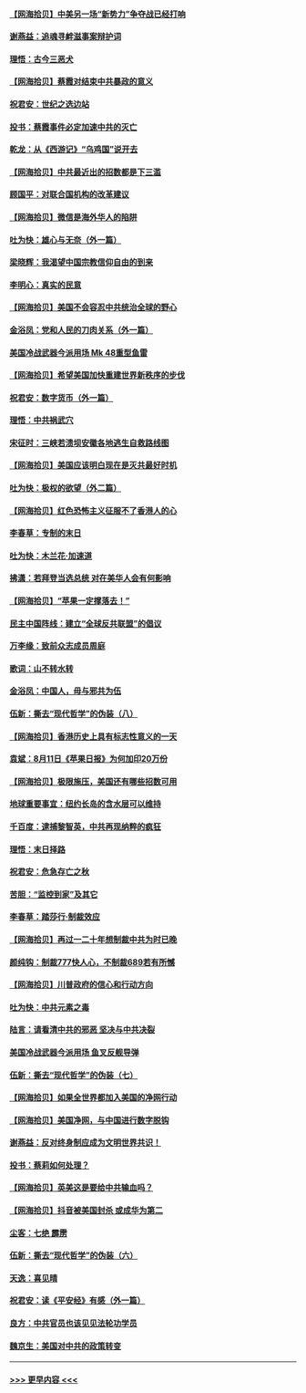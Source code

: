 #### [【网海拾贝】中美另一场“新势力”争夺战已经打响](../pages/nsc993/n12346998.md?t=08212051) 
#### [谢燕益：追魂寻衅滋事案辩护词](../pages/nsc993/n12346892.md?t=08212051) 
#### [理悟：古今三恶犬](../pages/nsc993/n12345190.md?t=08212051) 
#### [【网海拾贝】蔡霞对结束中共暴政的意义](../pages/nsc993/n12344263.md?t=08212051) 
#### [祝君安：世纪之选边站](../pages/nsc993/n12342382.md?t=08212051) 
#### [投书：蔡霞事件必定加速中共的灭亡](../pages/nsc993/n12341881.md?t=08212051) 
#### [乾龙：从《西游记》“乌鸡国”说开去](../pages/nsc993/n12341690.md?t=08212051) 
#### [【网海拾贝】中共最近出的招数都是下三滥](../pages/nsc993/n12341593.md?t=08212051) 
#### [顾国平：对联合国机构的改革建议](../pages/nsc993/n12339928.md?t=08212051) 
#### [【网海拾贝】微信是海外华人的陷阱](../pages/nsc993/n12338868.md?t=08212051) 
#### [吐为快：雄心与无奈（外一篇）](../pages/nsc993/n12338132.md?t=08212051) 
#### [梁晓辉：我渴望中国宗教信仰自由的到来](../pages/nsc993/n12336657.md?t=08212051) 
#### [李明心：真实的民意](../pages/nsc993/n12336089.md?t=08212051) 
#### [【网海拾贝】美国不会容忍中共统治全球的野心](../pages/nsc993/n12336063.md?t=08212051) 
#### [金浴凤：党和人民的刀肉关系（外一篇）](../pages/nsc993/n12335834.md?t=08212051) 
#### [美国冷战武器今派用场 Mk 48重型鱼雷](../pages/nsc993/n12335354.md?t=08212051) 
#### [【网海拾贝】希望美国加快重建世界新秩序的步伐](../pages/nsc993/n12334224.md?t=08212051) 
#### [祝君安：数字货币（外一篇）](../pages/nsc993/n12334186.md?t=08212051) 
#### [理悟：中共祸武穴](../pages/nsc993/n12333962.md?t=08212051) 
#### [宋征时：三峡若溃坝安徽各地逃生自救路线图](../pages/nsc993/n12332450.md?t=08212051) 
#### [【网海拾贝】美国应该明白现在是灭共最好时机](../pages/nsc993/n12332313.md?t=08212051) 
#### [吐为快：极权的欲望（外二篇）](../pages/nsc993/n12332089.md?t=08212051) 
#### [【网海拾贝】红色恐怖主义征服不了香港人的心](../pages/nsc993/n12329296.md?t=08212051) 
#### [李春草：专制的末日](../pages/nsc993/n12329079.md?t=08212051) 
#### [吐为快：木兰花‧加速道](../pages/nsc993/n12327366.md?t=08212051) 
#### [拂潇：若拜登当选总统 对在美华人会有何影响](../pages/nsc993/n12295996.md?t=08212051) 
#### [【网海拾贝】“苹果一定撑落去！”](../pages/nsc993/n12326784.md?t=08212051) 
#### [民主中国阵线：建立“全球反共联盟”的倡议](../pages/nsc993/n12324177.md?t=08212051) 
#### [万李缘：致前众志成员周庭](../pages/nsc993/n12324635.md?t=08212051) 
#### [歌词：山不转水转](../pages/nsc993/n12324599.md?t=08212051) 
#### [金浴凤：中国人，毋与邪共为伍](../pages/nsc993/n12324257.md?t=08212051) 
#### [伍新：撕去“现代哲学”的伪装（八）](../pages/nsc993/n12324188.md?t=08212051) 
#### [【网海拾贝】香港历史上具有标志性意义的一天](../pages/nsc993/n12324021.md?t=08212051) 
#### [袁斌：8月11日《苹果日报》为何加印20万份](../pages/nsc993/n12323955.md?t=08212051) 
#### [【网海拾贝】极限施压，美国还有哪些招数可用](../pages/nsc993/n12322512.md?t=08212051) 
#### [地球重要事宜：纽约长岛的含水层可以维持](../pages/nsc993/n12321844.md?t=08212051) 
#### [千百度：逮捕黎智英，中共再现纳粹的疯狂](../pages/nsc993/n12321777.md?t=08212051) 
#### [理悟：末日择路](../pages/nsc993/n12320812.md?t=08212051) 
#### [祝君安：危急存亡之秋](../pages/nsc993/n12320795.md?t=08212051) 
#### [苦胆：“监控到家”及其它](../pages/nsc993/n12320751.md?t=08212051) 
#### [李春草：踏莎行·制裁效应](../pages/nsc993/n12318290.md?t=08212051) 
#### [【网海拾贝】再过一二十年想制裁中共为时已晚](../pages/nsc993/n12318195.md?t=08212051) 
#### [颜纯钩：制裁777快人心，不制裁689若有所憾](../pages/nsc993/n12316912.md?t=08212051) 
#### [【网海拾贝】川普政府的信心和行动方向](../pages/nsc993/n12316673.md?t=08212051) 
#### [吐为快：中共元素之毒](../pages/nsc993/n12316547.md?t=08212051) 
#### [陆言：请看清中共的邪恶 坚决与中共决裂](../pages/nsc993/n12315784.md?t=08212051) 
#### [美国冷战武器今派用场 鱼叉反舰导弹](../pages/nsc993/n12316258.md?t=08212051) 
#### [伍新：撕去“现代哲学”的伪装（七）](../pages/nsc993/n12315846.md?t=08212051) 
#### [【网海拾贝】如果全世界都加入美国的净网行动](../pages/nsc993/n12315588.md?t=08212051) 
#### [【网海拾贝】美国净网，与中国进行数字脱钩](../pages/nsc993/n12312813.md?t=08212051) 
#### [谢燕益：反对终身制应成为文明世界共识！](../pages/nsc993/n12310465.md?t=08212051) 
#### [投书：蔡莉如何处理？](../pages/nsc993/n12310224.md?t=08212051) 
#### [【网海拾贝】英美这是要给中共输血吗？](../pages/nsc993/n12307646.md?t=08212051) 
#### [【网海拾贝】抖音被美国封杀 或成华为第二](../pages/nsc993/n12305277.md?t=08212051) 
#### [尘客：七绝 霹雳](../pages/nsc993/n12304053.md?t=08212051) 
#### [伍新：撕去“现代哲学”的伪装（六）](../pages/nsc993/n12303243.md?t=08212051) 
#### [天逸：喜见晴](../pages/nsc993/n12303226.md?t=08212051) 
#### [祝君安：读《平安经》有感（外一篇）](../pages/nsc993/n12303170.md?t=08212051) 
#### [良方：中共官员也该见见法轮功学员](../pages/nsc993/n12302985.md?t=08212051) 
#### [魏京生：美国对中共的政策转变](../pages/nsc993/n12302929.md?t=08212051) 

----
#### [ >>> 更早内容 <<< ](../indexes/nsc993-earlier.md)
